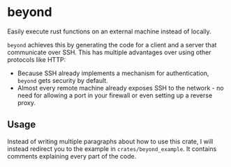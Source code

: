 # beyond

Easily execute rust functions on an external machine instead of locally.

`beyond` achieves this by generating the code for a client and a server
that communicate over SSH. This has multiple advantages over using other
protocols like HTTP:

- Because SSH already implements a mechanism for authentication, `beyond`
  gets security by default.
- Almost every remote machine already exposes SSH to the network - no need
  for allowing a port in your firewall or even setting up a reverse proxy.

## Usage

Instead of writing multiple paragraphs about how to use this crate,
I will instead redirect you to the example in `crates/beyond_example`.
It contains comments explaining every part of the code.

